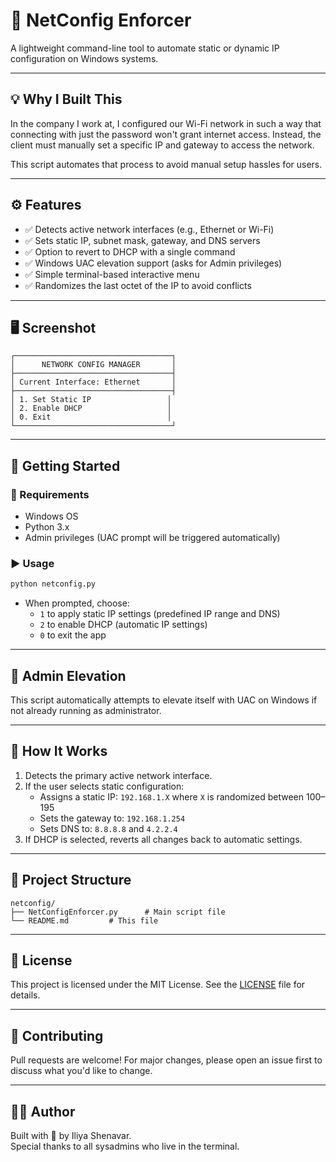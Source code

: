 # 🔧 NetConfig Enforcer

A lightweight command-line tool to automate static or dynamic IP configuration on Windows systems.

---

## 💡 Why I Built This

In the company I work at, I configured our Wi-Fi network in such a way that connecting with just the password won't grant internet access. Instead, the client must manually set a specific IP and gateway to access the network.

This script automates that process to avoid manual setup hassles for users.

---

## ⚙️ Features

- ✅ Detects active network interfaces (e.g., Ethernet or Wi-Fi)
- ✅ Sets static IP, subnet mask, gateway, and DNS servers
- ✅ Option to revert to DHCP with a single command
- ✅ Windows UAC elevation support (asks for Admin privileges)
- ✅ Simple terminal-based interactive menu
- ✅ Randomizes the last octet of the IP to avoid conflicts

---

## 🖥️ Screenshot

```
┌───────────────────────────────────┐
│      NETWORK CONFIG MANAGER       │
├───────────────────────────────────┤
│ Current Interface: Ethernet       │
├───────────────────────────────────┤
│ 1. Set Static IP                 │
│ 2. Enable DHCP                   │
│ 0. Exit                          │
└───────────────────────────────────┘
```

---

## 🚀 Getting Started

### 🔧 Requirements
- Windows OS
- Python 3.x
- Admin privileges (UAC prompt will be triggered automatically)

### ▶️ Usage

```bash
python netconfig.py
```

- When prompted, choose:
  - `1` to apply static IP settings (predefined IP range and DNS)
  - `2` to enable DHCP (automatic IP settings)
  - `0` to exit the app

---

## 🔐 Admin Elevation

This script automatically attempts to elevate itself with UAC on Windows if not already running as administrator.

---

## 🧠 How It Works

1. Detects the primary active network interface.
2. If the user selects static configuration:
   - Assigns a static IP: `192.168.1.X` where `X` is randomized between 100–195
   - Sets the gateway to: `192.168.1.254`
   - Sets DNS to: `8.8.8.8` and `4.2.2.4`
3. If DHCP is selected, reverts all changes back to automatic settings.

---

## 📁 Project Structure

```
netconfig/
├── NetConfigEnforcer.py      # Main script file
└── README.md         # This file
```

---

## 📝 License

This project is licensed under the MIT License. See the [LICENSE](LICENSE) file for details.

---

## 🙌 Contributing

Pull requests are welcome! For major changes, please open an issue first to discuss what you'd like to change.

---

## 👨‍💻 Author

Built with 🔧 by Iliya Shenavar.  
Special thanks to all sysadmins who live in the terminal.

